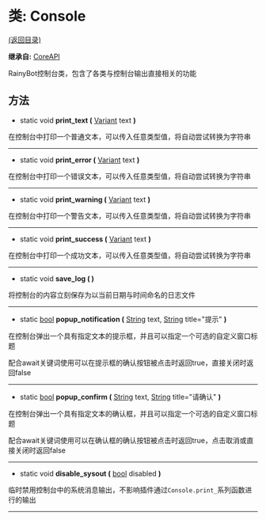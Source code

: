 # 类: Console

[(返回目录)](./)

**继承自:** [CoreAPI](CoreAPI.md)

RainyBot控制台类，包含了各类与控制台输出直接相关的功能

## 方法

* static void **print\_text (** [Variant](https://docs.godotengine.org/en/latest/classes/class\_variant.html) text **)**

在控制台中打印一个普通文本，可以传入任意类型值，将自动尝试转换为字符串

***

* static void **print\_error (** [Variant](https://docs.godotengine.org/en/latest/classes/class\_variant.html) text **)**

在控制台中打印一个错误文本，可以传入任意类型值，将自动尝试转换为字符串

***

* static void **print\_warning (** [Variant](https://docs.godotengine.org/en/latest/classes/class\_variant.html) text **)**

在控制台中打印一个警告文本，可以传入任意类型值，将自动尝试转换为字符串

***

* static void **print\_success (** [Variant](https://docs.godotengine.org/en/latest/classes/class\_variant.html) text **)**

在控制台中打印一个成功文本，可以传入任意类型值，将自动尝试转换为字符串

***

* static void **save\_log ( )**

将控制台的内容立刻保存为以当前日期与时间命名的日志文件

***

* static [bool](https://docs.godotengine.org/en/latest/classes/class\_bool.html) **popup\_notification (** [String](https://docs.godotengine.org/en/latest/classes/class\_string.html) text, [String](https://docs.godotengine.org/en/latest/classes/class\_string.html) title="提示" **)**

在控制台弹出一个具有指定文本的提示框，并且可以指定一个可选的自定义窗口标题

配合await关键词使用可以在提示框的确认按钮被点击时返回true，直接关闭时返回false

***

* static [bool](https://docs.godotengine.org/en/latest/classes/class\_bool.html) **popup\_confirm (** [String](https://docs.godotengine.org/en/latest/classes/class\_string.html) text, [String](https://docs.godotengine.org/en/latest/classes/class\_string.html) title="请确认" **)**

在控制台弹出一个具有指定文本的确认框，并且可以指定一个可选的自定义窗口标题

配合await关键词使用可以在确认框的确认按钮被点击时返回true，点击取消或直接关闭时返回false

***

* static void **disable\_sysout (** [bool](https://docs.godotengine.org/en/latest/classes/class\_bool.html) disabled **)**

临时禁用控制台中的系统消息输出，不影响插件通过`Console.print_`系列函数进行的输出

***
